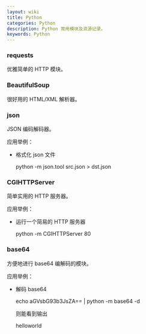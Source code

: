 ```yaml
---
layout: wiki
title: Python
categories: Python
description: Python 常用模块及资源记录。
keywords: Python
---
```


### requests

优雅简单的 HTTP 模块。

### BeautifulSoup

很好用的 HTML/XML 解析器。

### json

JSON 编码解码器。

应用举例：

* 格式化 json 文件

    python -m json.tool src.json > dst.json

### CGIHTTPServer

简单实用的 HTTP 服务器。

应用举例：

* 运行一个简易的 HTTP 服务器

    python -m CGIHTTPServer 80

### base64

方便地进行 base64 编解码的模块。

应用举例：

* 解码 base64

    echo aGVsbG93b3JsZA== | python -m base64 -d

    则能看到输出

    helloworld
